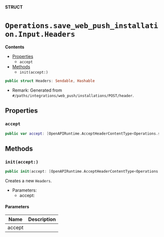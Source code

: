 **STRUCT**

# `Operations.save_web_push_installation.Input.Headers`

**Contents**

- [Properties](#properties)
  - `accept`
- [Methods](#methods)
  - `init(accept:)`

```swift
public struct Headers: Sendable, Hashable
```

- Remark: Generated from `#/paths/integrations/web_push/installations/POST/header`.

## Properties
### `accept`

```swift
public var accept: [OpenAPIRuntime.AcceptHeaderContentType<Operations.save_web_push_installation.AcceptableContentType>]
```

## Methods
### `init(accept:)`

```swift
public init(accept: [OpenAPIRuntime.AcceptHeaderContentType<Operations.save_web_push_installation.AcceptableContentType>] = .defaultValues())
```

Creates a new `Headers`.

- Parameters:
  - accept:

#### Parameters

| Name | Description |
| ---- | ----------- |
| accept |  |